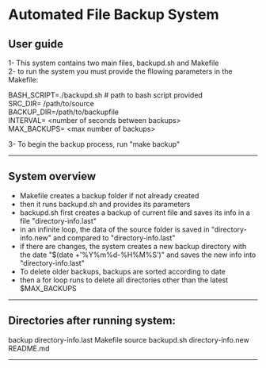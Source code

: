 # Automated File Backup System #

## User guide

1- This system contains two main files, backupd.sh and Makefile\
2- to run the system you must provide the fllowing parameters in the Makefile:

BASH_SCRIPT=./backupd.sh  # path to bash script provided\
SRC_DIR= /path/to/source\
BACKUP_DIR=/path/to/backupfile\
INTERVAL= \<number of seconds between backups> \
MAX_BACKUPS= \<max number of backups> 

3- To begin the backup process, run "make backup"

-------------------------------------------------------

## System overview

- Makefile creates a backup folder if not already created
- then it runs backupd.sh and provides its parameters
- backupd.sh first creates a backup of current file and saves its info in a file "directory-info.last"
- in an infinite loop, the data of the source folder is saved in "directory-info.new" and compared to "directory-info.last"
- if there are changes, the system creates a new backup directory with the date "$(date +'%Y%m%d-%H%M%S')"
and saves the new info into "directory-info.last"
- To delete older backups, backups are sorted according to date
- then a for loop runs to delete all directories other than the latest $MAX_BACKUPS

-------------------------------------------------------
 
 ## Directories after running system:
 
 backup      directory-info.last  Makefile   source
backupd.sh   directory-info.new   README.md

-------------------------------------------------------

